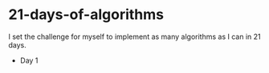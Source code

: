 # 21-days-of-algorithms
I set the challenge for myself to implement as many algorithms as I can in 21 days.

- Day 1
